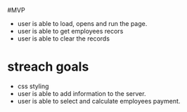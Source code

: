 


#MVP
- user is able to load, opens and run the page.
- user is able to get employees recors
- user is able to clear the records



# streach goals
- css styling
- user is able to add information to the server.
- user is able to select and calculate employees payment.




